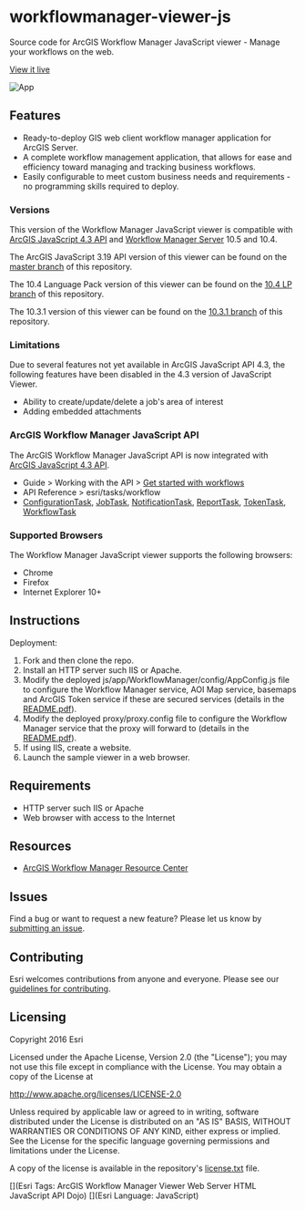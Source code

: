 workflowmanager-viewer-js
==========================

Source code for ArcGIS Workflow Manager JavaScript viewer - Manage your workflows on the web.

[View it live](http://workflowsample.esri.com/js4/)

![App](https://raw.github.com/Esri/workflowmanager-viewer-js/master/workflowmanager-viewer-js.png)

## Features
* Ready-to-deploy GIS web client workflow manager application for ArcGIS Server.
* A complete workflow management application, that allows for ease and efficiency toward managing and tracking business workflows.
* Easily configurable to meet custom business needs and requirements - no programming skills required to deploy.

### Versions
This version of the Workflow Manager JavaScript viewer is compatible with [ArcGIS JavaScript 4.3 API](https://developers.arcgis.com/javascript/) and [Workflow Manager Server](https://server.arcgis.com/en/workflow-manager/) 10.5 and 10.4.  

The ArcGIS JavaScript 3.19 API version of this viewer can be found on the [master branch](https://github.com/esri/workflowmanager-viewer-js) of this repository.

The 10.4 Language Pack version of this viewer can be found on the [10.4 LP branch](https://github.com/Esri/workflowmanager-viewer-js/tree/10.4_LP) of this repository.

The 10.3.1 version of this viewer can be found on the [10.3.1 branch](https://github.com/Esri/workflowmanager-viewer-js/tree/10.3.1) of this repository.

### Limitations
Due to several features not yet available in ArcGIS JavaScript API 4.3, the following features have been disabled in the 4.3 version of JavaScript Viewer.
* Ability to create/update/delete a job's area of interest
* Adding embedded attachments

### ArcGIS Workflow Manager JavaScript API
The ArcGIS Workflow Manager JavaScript API is now integrated with [ArcGIS JavaScript 4.3 API](https://developers.arcgis.com/javascript/).
* Guide > Working with the API > [Get started with workflows](https://developers.arcgis.com/javascript/latest/guide/get-started-workflows/index.html)
* API Reference > esri/tasks/workflow
 * [ConfigurationTask](https://developers.arcgis.com/javascript/latest/api-reference/esri-tasks-workflow-ConfigurationTask.html), [JobTask](https://developers.arcgis.com/javascript/latest/api-reference/esri-tasks-workflow-JobTask.html), [NotificationTask](https://developers.arcgis.com/javascript/latest/api-reference/esri-tasks-workflow-NotificationTask.html), [ReportTask](https://developers.arcgis.com/javascript/latest/api-reference/esri-tasks-workflow-ReportTask.html), [TokenTask](https://developers.arcgis.com/javascript/latest/api-reference/esri-tasks-workflow-TokenTask.html), [WorkflowTask](https://developers.arcgis.com/javascript/latest/api-reference/esri-tasks-workflow-WorkflowTask.html)

### Supported Browsers
The Workflow Manager JavaScript viewer supports the following browsers:
* Chrome
* Firefox
* Internet Explorer 10+

## Instructions

Deployment:

1. Fork and then clone the repo.
2. Install an HTTP server such IIS or Apache.
3. Modify the deployed js/app/WorkflowManager/config/AppConfig.js file to configure the
Workflow Manager service, AOI Map service, basemaps and ArcGIS Token service if these are secured
services (details in the [README.pdf](README.pdf)).
4. Modify the deployed proxy/proxy.config file to configure the Workflow Manager service that
the proxy will forward to (details in the [README.pdf](README.pdf)).
5. If using IIS, create a website.
6. Launch the sample viewer in a web browser.

## Requirements

* HTTP server such IIS or Apache
* Web browser with access to the Internet

## Resources

* [ArcGIS Workflow Manager Resource Center](http://resources.arcgis.com/en/communities/workflow-manager/)

## Issues

Find a bug or want to request a new feature?  Please let us know by [submitting an issue](https://github.com/Esri/workflowmanager-viewer-js/issues).

## Contributing

Esri welcomes contributions from anyone and everyone. Please see our [guidelines for contributing](https://github.com/esri/contributing).

## Licensing
Copyright 2016 Esri

Licensed under the Apache License, Version 2.0 (the "License");
you may not use this file except in compliance with the License.
You may obtain a copy of the License at

   http://www.apache.org/licenses/LICENSE-2.0

Unless required by applicable law or agreed to in writing, software
distributed under the License is distributed on an "AS IS" BASIS,
WITHOUT WARRANTIES OR CONDITIONS OF ANY KIND, either express or implied.
See the License for the specific language governing permissions and
limitations under the License.

A copy of the license is available in the repository's [license.txt]( https://raw.github.com/Esri/workflowmanager-viewer-js/master/license.txt) file.

[](Esri Tags: ArcGIS Workflow Manager Viewer Web Server HTML JavaScript API Dojo)
[](Esri Language: JavaScript)
